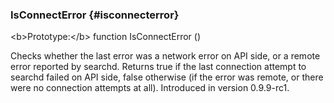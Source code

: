 ### IsConnectError {#isconnecterror}

&lt;b&gt;Prototype:&lt;/b&gt; function IsConnectError ()

Checks whether the last error was a network error on API side, or a remote error reported by searchd. Returns true if the last connection attempt to searchd failed on API side, false otherwise (if the error was remote, or there were no connection attempts at all). Introduced in version 0.9.9-rc1.